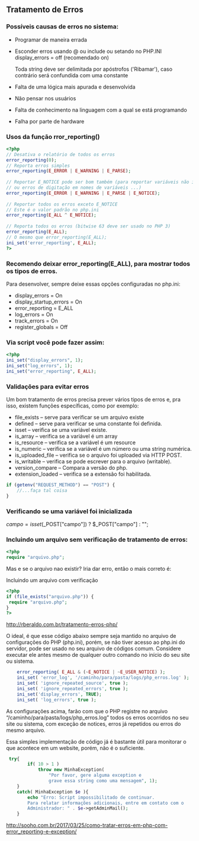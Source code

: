 ## Tratamento de Erros

### Possíveis causas de erros no sistema:

- Programar de maneira errada
- Esconder erros usando @ ou include ou setando no PHP.INI display_errors = off (recomendado on)

	Toda string deve ser delimitada por apóstrofos ('Ribamar'), caso contrário será confundida com uma constante

- Falta de uma lógica mais apurada e desenvolvida
- Não pensar nos usuários
- Falta de conhecimento na linguagem com a qual se está programando
- Falha por parte de hardware

### Usos da função rror_reporting()
```php
<?php 
// Desativa o relatório de todos os erros
error_reporting(0);
// Reporta erros simples
error_reporting(E_ERROR | E_WARNING | E_PARSE);
 
// Reportar E_NOTICE pode ser bom também (para reportar variáveis não iniciadas
// ou erros de digitação em nomes de variáveis ...)
error_reporting(E_ERROR | E_WARNING | E_PARSE | E_NOTICE);
 
// Reportar todos os erros exceto E_NOTICE
// Este é o valor padrão no php.ini
error_reporting(E_ALL ^ E_NOTICE);
 
// Reporta todos os erros (bitwise 63 deve ser usado no PHP 3)
error_reporting(E_ALL);
// O mesmo que error_reporting(E_ALL);
ini_set('error_reporting', E_ALL);
?>
```

### Recomendo deixar error_reporting(E_ALL), para mostrar todos os tipos de erros.

Para desenvolver, sempre deixe essas opções configuradas no php.ini:

- display_errors = On
- display_startup_errors = On
- error_reporting = E_ALL
- log_errors = On
- track_errors = On
- register_globals = Off

### Via script você pode fazer assim:
```php
<?php 
ini_set("display_errors", 1);
ini_set("log_errors", 1);
ini_set("error_reporting", E_ALL);
```

### Validações para evitar erros

Um bom tratamento de erros precisa prever vários tipos de erros e, pra isso, existem funções específicas, como por exemplo:

- file_exists – serve para verificar se um arquivo existe
- defined – serve para verificar se uma constante foi definida.
- isset – verifica se uma variável existe.
- is_array – verifica se a variável é um array
- is_resource – verifica se a variável é um resource
- is_numeric – verifica se a variável é um número ou uma string numérica.
- is_uploaded_file – verifica se o arquivo foi uploaded via HTTP POST.
- is_writable – verifica se pode escrever para o arquivo (writable).
- version_compare – Compara a versão do php.
- extension_loaded – verifica se a extensão foi habilitada.
```php
if (getenv("REQUEST_METHOD") == "POST") {
    //...faça tal coisa
}
```
### Verificando se uma variável foi inicializada

$campo = isset($_POST["campo"]) ? $_POST["campo"] : "";

### Incluindo um arquivo sem verificação de tratamento de erros:
```php
<?php 
require "arquivo.php";
```
Mas e se o arquivo nao existir? Iria dar erro, então o mais correto é:

Incluindo um arquivo com verificação
```php
<?php 
if (file_exists("arquivo.php")) {
 require "arquivo.php";
}
?>
```
http://rberaldo.com.br/tratamento-erros-php/ 


O ideal, é que esse código abaixo sempre seja mantido no arquivo de configurações do PHP (php.ini), porém, se não tiver acesso ao php.ini do servidor, pode ser usado no seu arquivo de códigos comum. Considere executar ele antes mesmo de qualquer outro comando no início do seu site ou sistema.
```php
    error_reporting( E_ALL & (~E_NOTICE | ~E_USER_NOTICE) );
    ini_set( 'error_log', '/caminho/para/pasta/logs/php_erros.log' );
    ini_set( 'ignore_repeated_source', true );    
    ini_set( 'ignore_repeated_errors', true );
    ini_set('display_errors', TRUE);
    ini_set( 'log_errors', true );
```
As  configurações acima, farão com que o PHP registre no arquivo “/caminho/para/pasta/logs/php_erros.log” todos os erros ocorridos no seu site ou sistema, com exceção de notices, erros já repetidos ou erros do mesmo arquivo.

Essa simples implementação de código já é bastante útil para monitorar o que acontece em um website, porém, não é o suficiente.
```php
 try{
        if( 10 > 1 )
            throw new MinhaException(
                "Por favor, gere alguma exception e 
                grave essa string como uma mensagem", 1);
    }
    catch( MinhaException $e ){
        echo "Erro: Script impossibilitado de continuar. 
        Para relatar informações adicionais, entre em contato com o 
        Administrador: " . $e->getAdminMail();
    }
```
http://sooho.com.br/2017/03/25/como-tratar-erros-em-php-com-error_reporting-e-exception/ 



